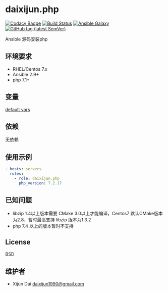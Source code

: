 # daixijun.php

[![Codacy Badge](https://api.codacy.com/project/badge/Grade/aa8233b02123488a88257f76908967f4)](https://app.codacy.com/app/daixijun/ansible-role-php?utm_source=github.com&utm_medium=referral&utm_content=daixijun/ansible-role-php&utm_campaign=Badge_Grade_Settings)
[![Build Status](https://github.com/daixijun/ansible-role-php/workflows/ci/badge.svg)](https://github.com/daixijun/ansible-role-php/actions)
[![Ansible Galaxy](https://img.shields.io/badge/galaxy-daixijun.php-660198.svg?style=flat)](https://galaxy.ansible.com/daixijun/ansible-role-php/)
[![GitHub tag (latest SemVer)](https://img.shields.io/github/v/tag/daixijun/ansible-role-php?sort=semver)](https://github.com/daixijun/ansible-role-php/tags)

Ansible 源码安装php

## 环境要求

* RHEL/Centos 7.x
* Ansible 2.9+
* php 7.1+

## 变量

[default vars](defaults/main.yml)

## 依赖

无依赖

## 使用示例

```yaml
- hosts: servers
  roles:
    - role: daixijun.php
      php_version: 7.2.17
```

## 已知问题

* libzip 1.4以上版本需要 CMake 3.0以上才能编译，Centos7 默认CMake版本为2.8，暂时最高支持 libzip 版本为1.3.2
* php 7.4 以上的版本暂时不支持

## License

BSD

## 维护者

* Xijun Dai <daixijun1990@gmail.com>
